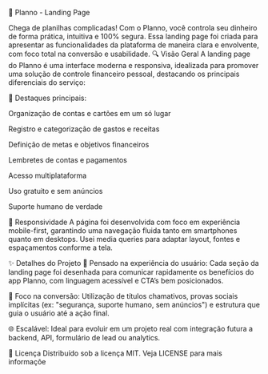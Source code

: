 🧾 Planno - Landing Page

Chega de planilhas complicadas!
Com o Planno, você controla seu dinheiro de forma prática, intuitiva e 100% segura.
Essa landing page foi criada para apresentar as funcionalidades da plataforma de maneira clara e envolvente, com foco total na conversão e usabilidade.
🔍 Visão Geral
A landing page do Planno é uma interface moderna e responsiva, idealizada para promover uma solução de controle financeiro pessoal, destacando os principais diferenciais do serviço:

📌 Destaques principais:

Organização de contas e cartões em um só lugar

Registro e categorização de gastos e receitas

Definição de metas e objetivos financeiros

Lembretes de contas e pagamentos

Acesso multiplataforma

Uso gratuito e sem anúncios

Suporte humano de verdade

📱 Responsividade
A página foi desenvolvida com foco em experiência mobile-first, garantindo uma navegação fluida tanto em smartphones quanto em desktops. Usei media queries para adaptar layout, fontes e espaçamentos conforme a tela.

✨ Detalhes do Projeto
🧠 Pensado na experiência do usuário:
Cada seção da landing page foi desenhada para comunicar rapidamente os benefícios do app Planno, com linguagem acessível e CTA’s bem posicionados.

🎯 Foco na conversão:
Utilização de títulos chamativos, provas sociais implícitas (ex: "segurança, suporte humano, sem anúncios") e estrutura que guia o usuário até a ação final.

🌐 Escalável:
Ideal para evoluir em um projeto real com integração futura a backend, API, formulário de lead ou analytics.

📝 Licença
Distribuído sob a licença MIT. Veja LICENSE para mais informaçõe
